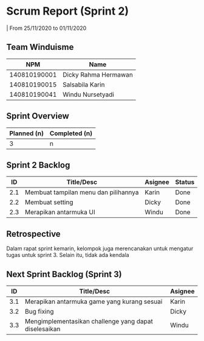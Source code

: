# Scrum Report (Sprint 2)
| From 25/11/2020 to 01/11/2020

## Team Winduisme
| NPM           | Name        |
| ------------- |-------------|
| 140810190001  | Dicky Rahma Hermawan    |
| 140810190015  | Salsabila Karin    |
| 140810190041  | Windu Nursetyadi |

## Sprint Overview
| Planned (n)   | Completed (n) |
| ------------- |-------------- |
| 3             | n             |

## Sprint 2 Backlog

| ID  | Title/Desc | Asignee | Status |
| --- | ---------- | ------- | ------ |
| 2.1 | Membuat tampilan menu dan pilihannya | Karin | Done | 
| 2.2 | Membuat setting | Dicky | Done |
| 2.3 | Merapikan antarmuka UI | Windu | Done | 

## Retrospective 

Dalam rapat sprint kemarin, kelompok juga merencanakan untuk mengatur tugas untuk sprint 3. Selain itu, tidak ada kendala

## Next Sprint Backlog (Sprint 3)
| ID  | Title/Desc | Asignee | 
| --- | ---------- | ------- | 
| 3.1 | Merapikan antarmuka game yang kurang sesuai | Karin | 
| 3.2 | Bug fixing | Dicky | 
| 3.3 | Mengimplementasikan challenge yang dapat diselesaikan | Windu |
